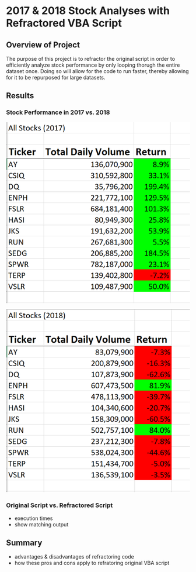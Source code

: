 # 2017 & 2018 Stock Analyses with Refractored VBA Script
## Overview of Project
The purpose of this project is to refractor the original script in order to efficiently analyze stock performance by only looping thorugh the entire dataset once. Doing so will allow for the code to run faster, thereby allowing for it to be repurposed for large datasets. 

## Results
### Stock Performance in 2017 vs. 2018

![VBA_Challenge_2017-Stock-Performance.PNG](https://github.com/lexyzhong/stock-analysis/blob/main/Resources/VBA_Challenge_2017-Stock-Performance.PNG)

![VBA_Challenge_2018-Stock-Performance.PNG](https://github.com/lexyzhong/stock-analysis/blob/main/Resources/VBA_Challenge_2018-Stock-Performance.PNG)

### Original Script vs. Refractored Script
- execution times
- show matching output

## Summary
- advantages & disadvantages of refractoring code
- how these pros and cons apply to refratoring original VBA script
